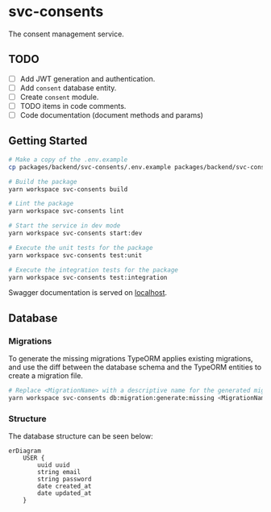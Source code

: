# svc-consents

The consent management service.

## TODO

- [ ] Add JWT generation and authentication.
- [ ] Add `consent` database entity.
- [ ] Create `consent` module.
- [ ] TODO items in code comments.
- [ ] Code documentation (document methods and params)

## Getting Started

```bash
# Make a copy of the .env.example
cp packages/backend/svc-consents/.env.example packages/backend/svc-consents/.env

# Build the package
yarn workspace svc-consents build

# Lint the package
yarn workspace svc-consents lint

# Start the service in dev mode
yarn workspace svc-consents start:dev

# Execute the unit tests for the package
yarn workspace svc-consents test:unit

# Execute the integration tests for the package
yarn workspace svc-consents test:integration
```

Swagger documentation is served on [localhost](http://localhost:3000/docs/consents/#/).

## Database

### Migrations

To generate the missing migrations TypeORM applies existing migrations, and use the diff between
the database schema and the TypeORM entities to create a migration file.

```sh
# Replace <MigrationName> with a descriptive name for the generated migration
yarn workspace svc-consents db:migration:generate:missing <MigrationName>
```

### Structure

The database structure can be seen below:

```mermaid
erDiagram
    USER {
        uuid uuid
        string email
        string password
        date created_at
        date updated_at
    }
```
